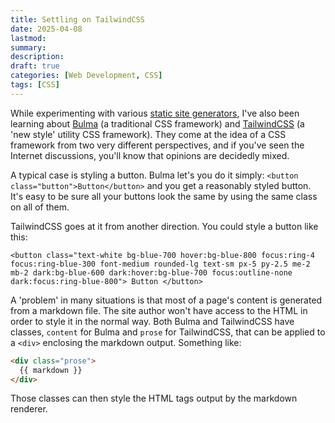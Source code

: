 ```yaml
---
title: Settling on TailwindCSS
date: 2025-04-08
lastmod:
summary:
description:
draft: true
categories: [Web Development, CSS]
tags: [CSS]
---
```


While experimenting with various [static site generators](/2025-03-14-moving-from-wordpress.html), I've also been learning about [Bulma](https://bulma.io/) (a traditional CSS framework) and [TailwindCSS](https://tailwindcss.com/) (a 'new style' utility CSS framework). They come at the idea of a CSS framework from two very different perspectives, and if you've seen the Internet discussions, you'll know that opinions are decidedly mixed.

<!--more-->

A typical case is styling a button. Bulma let's you do it simply: `<button class="button">Button</button>` and you get a reasonably styled button. It's easy to be sure all your buttons look the same by using the same class on all of them.

TailwindCSS goes at it from another direction. You could style a button like this:

`<button
class="text-white bg-blue-700 hover:bg-blue-800 focus:ring-4 focus:ring-blue-300 font-medium rounded-lg text-sm px-5 py-2.5 me-2 mb-2 dark:bg-blue-600 dark:hover:bg-blue-700 focus:outline-none dark:focus:ring-blue-800"> Button </button>
`

A 'problem' in many situations is that most of a page's content is generated from a markdown file. The site author won't have access to the HTML in order to style it in the normal way. Both Bulma and TailwindCSS have classes, `content` for Bulma and `prose` for TailwindCSS, that can be applied to a `<div>` enclosing the markdown output. Something like:

```html
<div class="prose">
  {{ markdown }}
</div>
```

Those classes can then style the HTML tags output by the markdown renderer.
